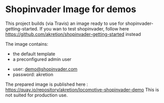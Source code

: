 # Shopinvader Image for demos

This project builds (via Travis) an image ready to use for shopinvader-getting-started.
If you wan to test shopinvader, follow here https://github.com/akretion/shopinvader-getting-started instead


The image contains: 
- the default template 
- a preconfigured admin user
* user: demo@shopinvader.com
* password: akretion

The prepared image is published here : https://quay.io/repository/akretion/locomotive-shopinvader-demo
This is not suited for production use.
